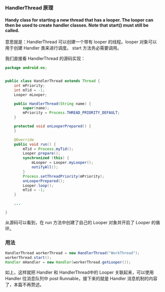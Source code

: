 ### HandlerThread 原理

#### Handy class for starting a new thread that has a looper. The looper can then be used to create handler classes. Note that start() must still be called.

意思就是：HandlerThread 可以创建一个带有 looper 的线程。looper 对象可以用于创建 Handler 类来进行调度。 start 方法务必需要调用。

我们直接看 HandlerThread 的源码实现：
```Java
package android.os;


public class HandlerThread extends Thread {
    int mPriority;
    int mTid = -1;
    Looper mLooper;

    public HandlerThread(String name) {
        super(name);
        mPriority = Process.THREAD_PRIORITY_DEFAULT;
    }

    protected void onLooperPrepared() {
    }

    @Override
    public void run() {
        mTid = Process.myTid();
        Looper.prepare();
        synchronized (this) {
            mLooper = Looper.myLooper();
            notifyAll();
        }
        Process.setThreadPriority(mPriority);
        onLooperPrepared();
        Looper.loop();
        mTid = -1;
    }

    ...

}    
```
从源码可以看到，在 run 方法中创建了自己的 Looper 对象并开启了 Looper 的循环。

### 用法

```Java
HandlerThread workerThread = new HandlerThread("WorkThread");
workerThread.start();
Handler mHandler = new Handler(workerThread.getLooper());
```
如上，这样就把 Handler 和 HandlerThread中的 Looper 关联起来，可以使用 Handler 往消息队列中 post Runnable，接下来的就是 Handler 消息机制的内容了，本篇不再赘述。
